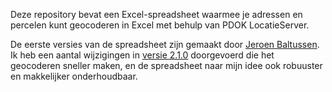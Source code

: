 Deze repository bevat een Excel-spreadsheet waarmee je adressen en percelen kunt geocoderen in Excel met behulp van PDOK LocatieServer.

De eerste versies van de spreadsheet zijn gemaakt door [Jeroen Baltussen](https://nl.linkedin.com/in/jeroenbaltussen). Ik heb een aantal wijzigingen in [versie 2.1.0](https://groepen.pleio.nl/file/download/61300244) doorgevoerd die het geocoderen sneller maken, en de spreadsheet naar mijn idee ook robuuster en makkelijker onderhoudbaar.
